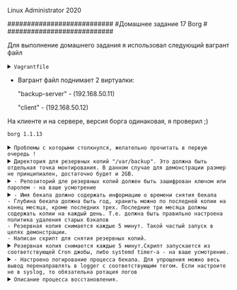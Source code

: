 Linux Administrator 2020

   ###########################
   #Домашнее задание 17 Borg #
   ###########################




Для выполнение домашнего задания я использовал следующий вагрант файл

<details>
<summary><code>Vagrantfile</code></summary>

```
# -*- mode: ruby -*-
# vi: set ft=ruby :
home = ENV['HOME']
ENV["LC_ALL"] = "en_US.UTF-8"

Vagrant.configure(2) do |config|
 config.vm.define "backup-server" do |subconfig|
 subconfig.vm.box = "centos/7"
 subconfig.vm.hostname="backup-server"
 subconfig.vm.network :private_network, ip: "192.168.50.11"
 subconfig.vm.provider "virtualbox" do |vb|
 vb.memory = "2024"
 vb.cpus = "1"
 second_disk = "/tmp/disk2.vmdk"
 unless File.exist?('/tmp/disk2.vmdk')
 vb.customize ['createhd', '--filename', second_disk, '--variant', 'Fixed', '--size', 5 * 1024]
 end
 vb.customize ['storageattach', :id, '--storagectl', 'IDE', '--port', 1, '--device', 0, '--type', 'hdd', '--medium', second_disk]
 end
 end
 config.vm.provision "ansible" do |ansible|
 ansible.compatibility_mode = "2.0"
 ansible.playbook = "playbook.yml"
end
 config.vm.define "client" do |subconfig|
 subconfig.vm.box = "centos/7"
 subconfig.vm.hostname="client"
 subconfig.vm.network :private_network, ip: "192.168.50.12"
 subconfig.vm.provider "virtualbox" do |vb|
 vb.memory = "2024"
 vb.cpus = "1"
 end
 end
 config.vm.provision "ansible" do |ansible|
 ansible.compatibility_mode = "2.0"
 ansible.playbook = "playbook1.yml"

     end
end



```
</details>

 - Вагрант файл поднимает 2 виртуалки: 

   "backup-server" - (192.168.50.11) 

   "client" -  (192.168.50.12)

На клиенте и на сервере, версия борга одинаковая, я проверил ;)


```
borg 1.1.13

```








<details>
<summary><code>Проблемы с которыми столкнулся, желательно прочитать в первую очередь !</code></summary>

```
1) Проблема: Когда только инициализируешь репозиторий, из условия задачи можно сделать "зашифровать ключом или  паролем", так вот, когда делаешь с паролем, как следствие из условия задачи ( Резервная копия снимается каждые 5 минут.)
Становится проблематичным, так как когда запускаешь скрипт на клиенте, что бы он связался с репозиторием сервера он постоянно требует, что бы ты вводил пароль для репозитория, поэтому я сделал просто с шифрованием, но без пароля ! Возможно это как то делается или обходится тем же скриптом, погуглив можно было бы
сделать в скрипт так BORG_PASSPHRASE="super secret passphrase" но уэже было лениво.


2) Такой же момент, но с авторизацией ssh, то есть когда запускаешь скрипт на клиенте, и связываешься с сервером, то должен пройти авторизацию на сервер бэкап, что так же становится проблематичным если условия задачи (Резервная копия снимается каждые 5 минут)
Решение было сделать следующие я просто сделал авторизацию по ключам. Сгенерировал закрытый ключ его я оcтавил на клиенте, а закрытый поместил на удаленную машину вм вагрант(backup-server). После этого все работает.


```

Возможно, я что то не так понял, если что  поправьте плиз


</details>








<details>
<summary><code>Директория для резервных копий "/var/backup". Это должна быть отдельная точка монтирования. В данном случае для демонстрации размер не принципиален, достаточно будет и 2GB.</code></summary>

```

Тут все просто, все это за меня сделает "ansible" можно посмотреть "playbook.yml" он установит "Borg", создаст каталог "/var/backup", сформирует файловую систему "xfs" и примонтирует ее на отдельный диск.

"/dev/sdb" с обьемом, я сделал "5GB" (Можно запустить вагран файл все должно быть ровно )
 
```

```

[root@backup-server ~]# lsblk
NAME   MAJ:MIN RM SIZE RO TYPE MOUNTPOINT
sda      8:0    0  40G  0 disk 
└─sda1   8:1    0  40G  0 part /
sdb      8:16   0   5G  0 disk /var/backup
[root@backup-server ~]# df -hT
Filesystem     Type      Size  Used Avail Use% Mounted on
devtmpfs       devtmpfs  900M     0  900M   0% /dev
tmpfs          tmpfs     907M     0  907M   0% /dev/shm
tmpfs          tmpfs     907M  8.6M  899M   1% /run
tmpfs          tmpfs     907M     0  907M   0% /sys/fs/cgroup
/dev/sda1      xfs        40G  3.4G   37G   9% /
/dev/sdb       xfs       5.0G   45M  5.0G   1% /var/backup
tmpfs          tmpfs     182M     0  182M   0% /run/user/0
tmpfs          tmpfs     182M     0  182M   0% /run/user/1000
[root@backup-server ~]# 


```
</details>

<details>
<summary><code>- Репозиторий дле резервных копий должен быть зашифрован ключом или паролем - на ваше усмотрение</code></summary>

Инициализируем репозиторий с шифрованием c клиента на сервер  (сделал с шифрованием, но без пароля )



```

[root@client ~]# borg init --encryption=repokey-blake2 192.168.50.11:/var/backup/
Using a pure-python msgpack! This will result in lower performance.
root@192.168.50.11's password: 
Remote: Using a pure-python msgpack! This will result in lower performance.
Enter new passphrase: 
Enter same passphrase again: 
Do you want your passphrase to be displayed for verification? [yN]: n
Make sure the passphrase displayed above is exactly what you wanted.

By default repositories initialized with this version will produce security
errors if written to with an older version (up to and including Borg 1.0.8).

If you want to use these older versions, you can disable the check by running:
borg upgrade --disable-tam ssh://192.168.50.11/var/backup

See https://borgbackup.readthedocs.io/en/stable/changes.html#pre-1-0-9-manifest-spoofing-vulnerability for details about the security implications.

IMPORTANT: you will need both KEY AND PASSPHRASE to access this repo!
Use "borg key export" to export the key, optionally in printable format.
Write down the passphrase. Store both at safe place(s).

[root@client ~]# 



```

Провереям что репа создалась

```
[root@backup-server backup]# pwd
/var/backup
[root@backup-server backup]# ll
total 64
-rw------- 1 root root   964 Aug 16 12:15 config
drwx------ 3 root root    15 Aug 16 12:15 data
-rw------- 1 root root    52 Aug 16 12:15 hints.1
-rw------- 1 root root 41258 Aug 16 12:15 index.1
-rw------- 1 root root   190 Aug 16 12:15 integrity.1
-rw------- 1 root root    16 Aug 16 12:15 nonce
-rw------- 1 root root    73 Aug 16 12:14 README
[root@backup-server backup]# 

```

О том, что шифрование работает, я так понял нам об этом говорит строка <code>Encrypted: Yes (repokey BLAKE2b)</code>

```

[root@backup-server var]# borg info /var/backup/
Using a pure-python msgpack! This will result in lower performance.
Enter passphrase for key /var/backup: 
Repository ID: bc62147450f6f56d138572059eaa474db0de01e343733dcf3e02b4e52ddc6e61
Location: /var/backup
Encrypted: Yes (repokey BLAKE2b)
Cache: /root/.cache/borg/bc62147450f6f56d138572059eaa474db0de01e343733dcf3e02b4e52ddc6e61
Security dir: /root/.config/borg/security/bc62147450f6f56d138572059eaa474db0de01e343733dcf3e02b4e52ddc6e61
------------------------------------------------------------------------------
                       Original size      Compressed size    Deduplicated size
                       All archives:                    0 B                  0 B                  0 B
                       
                       Unique chunks         Total chunks
                       Chunk index:                       0                    0
[root@backup-server var]# 
                                              

```

</details>




<details>
<summary><code>- Имя бекапа должно содержать информацию о времени снятия бекапа
- Глубина бекапа должна быть год, хранить можно по последней копии на конец месяца, кроме последних трех. Последние три месяца должны содержать копии на каждый день. Т.е. должна быть правильно настроена политика удаления старых бэкапов
- Резервная копия снимается каждые 5 минут. Такой частый запуск в целях демонстрации.
- Написан скрипт для снятия резервных копий.</code></summary>


Тут я так понял нужно написать скрипт для запуска. ну чтож переходим на client (192.168.50.12)

Скрипт <code>run.sh</code> c правами на запуск +x и помещаем его в каталог /root   т.е. /root/run.sh


```

#!/bin/bash


BACKUP_USER=root
BACKUP_HOST=192.168.50.11
BACKUP_DIR=/var/backup

REPOSITORY=$BACKUP_HOST:$BACKUP_DIR
LOG=/var/log/borg/borg.log


borg create -v -s -p \
$REPOSITORY::'{now:%Y-%m-%d-%H-%M}' \
/etc --show-rc 2>> $LOG

Временно выключим
#borg prune -v --show-rc --list $REPOSITORY \
#--keep-monthly=9 --keep-daily=90


```

Запускаем наш тестовый скрипт <code>./run.sh</code> Предварительно сгенерировав пару ключей для безпарольной авторизации с удаленным сервером, где находится наш репозиторий. 


```
[root@client ~]# pwd
/root
[root@client ~]# ./run.sh 
Using a pure-python msgpack! This will result in lower performance.
Remote: Using a pure-python msgpack! This will result in lower performance.
Creating archive at "192.168.50.11:/var/backup::{now:%Y-%m-%d-%H-%M}"
------------------------------------------------------------------------------
Archive name: 2020-08-17-10-21
Archive fingerprint: 7bf1f163cbd8123aeb647326d10aa1b61e6e5538db2f5848b0696a239473364b
Time (start): Mon, 2020-08-17 10:21:54
Time (end):   Mon, 2020-08-17 10:21:59
Duration: 4.34 seconds
Number of files: 1728
Utilization of max. archive size: 0%
------------------------------------------------------------------------------
Original size      Compressed size    Deduplicated size
This archive:               28.54 MB             13.55 MB                590 B
All archives:              884.66 MB            419.98 MB             13.03 MB
                       
Unique chunks         Total chunks
Chunk index:                    1368                53411
------------------------------------------------------------------------------
[root@client ~]# 
                                                                                            
```
Тестовый запуск прошел успешно .


Сейчас посмотрим все архивы которые есть в нашем репозитории

```
root@client ~]# borg list 192.168.50.11:/var/backup
Using a pure-python msgpack! This will result in lower performance.
Remote: Using a pure-python msgpack! This will result in lower performance.
2020-08-17-14-48                     Sun, 2020-08-17 14:48:22 [4282470a4a440bff83f7bce3db5cc42828d41ed241ddfa157c24d6a564e2f05b]
[root@client ~]# 

```

тут видим актуальную дату, как в условии задачи

Далее в скрипт добавим ротация и хранение бэкапов, исходя из документации делается это через "borg prune", если честно то условие задачи я нихрена непонял.
 На сколько я понял правило должно быть таким:
 <code>--keep-monthly=9</code> - Хранить по последней копии на конец месяца
 <code>--keep-daily=90</code> - Последние три месяца должны содержать копии на каждый день.
 
Попытаюсь рассказть логику, Глубина бэкапа 1 год, то есть всего должно быть бэкапов за год 9 месяцев + 90 дней = будет год.


</details>


<details>
<summary><code>Резервная копия снимается каждые 5 минут.Скрипт запускается из соответствующей Cron джобы, либо systemd timer-а - на ваше усмотрение.</code></summary>


Попробую сделать через systemd timer, но для начала создадим файл и назовем его "borg.service" и помеcтим его  в "/etc/systemd/system"

```


[root@client system]# ll
total 12
drwxr-xr-x. 2 root root   32 Apr 30 22:06 basic.target.wants
-rw-r--r--  1 root root  328 Aug 16 19:55 borg.service
-rw-r--r--  1 root root  144 Aug 16 20:30 borg.timer
lrwxrwxrwx. 1 root root   57 Apr 30 22:06 dbus-org.freedesktop.nm-dispatcher.service -> /usr/lib/systemd/system/NetworkManager-dispatcher.service
lrwxrwxrwx. 1 root root   37 Apr 30 22:08 default.target -> /lib/systemd/system/multi-user.target
drwxr-xr-x. 2 root root   87 Apr 30 22:06 default.target.wants
drwxr-xr-x. 2 root root   38 Apr 30 22:07 dev-virtio\x2dports-org.qemu.guest_agent.0.device.wants
drwxr-xr-x. 2 root root   32 Apr 30 22:06 getty.target.wants
drwxr-xr-x. 2 root root   35 Apr 30 22:06 local-fs.target.wants
drwxr-xr-x. 2 root root 4096 Aug 16 06:50 multi-user.target.wants
drwxr-xr-x. 2 root root   48 Apr 30 22:06 network-online.target.wants
drwxr-xr-x. 2 root root   31 Apr 30 22:06 remote-fs.target.wants
drwxr-xr-x. 2 root root   28 Apr 30 22:06 sockets.target.wants
drwxr-xr-x. 2 root root  171 Apr 30 22:06 sysinit.target.wants
drwxr-xr-x. 2 root root   44 Apr 30 22:06 system-update.target.wants
drwxr-xr-x  2 root root   24 Aug 16 20:12 timers.target.wants
drwxr-xr-x. 2 root root   58 Apr 30 22:06 vmtoolsd.service.requires
[root@client system]# 


```



```
[Unit]
Description=unit borg Kostyuk_Ruslan

[Service]
#Type=notify
#EnvironmentFile=/etc/sysconfig/
ExecStart=/bin/bash /root/run.sh
ExecReload=/bin/kill -HUP $MAINPID
KillMode=process
Restart=on-failure
RestartSec=10s

[Install]
WantedBy=multi-user.target


```
Сделаем <code>systemctl daemon-reload</code> и <code>systemctl start borg</code> и  добавляем в автозагрузку <code>systemctl enable borg.service</code>





Далее пишем наш borg.timer с запуском на каждые 5 минут и так же <code>systemctl daemon-reload</code> и <code>systemctl start borg.timer</code> <code>systemctl enable borg.timer</code>


```

[Unit]
Description=Каждые 5 минут

[Timer]
OnCalendar=*:0/5

#OnBootSec=30sec
#OnUnitActiveSec=1d


[Install]
WantedBy=timers.target

```




Проверяем  и видим что наш юнит работает, после его запуска он сделал бэкап

```

[root@client system]# systemctl status borg.service
● borg.service - unit egrep Kostyuk_Ruslan
   Loaded: loaded (/etc/systemd/system/borg.service; disabled; vendor preset: disabled)
      Active: inactive (dead) since Mon 2020-08-17 10:16:22 UTC; 2s ago
        Process: 4291 ExecStart=/bin/bash /root/run.sh (code=exited, status=0/SUCCESS)
         Main PID: 4291 (code=exited, status=0/SUCCESS)
         
         Aug 17 10:16:21 client bash[4291]: Duration: 4.13 seconds
         Aug 17 10:16:21 client bash[4291]: Number of files: 1728
         Aug 17 10:16:21 client bash[4291]: Utilization of max. archive size: 0%
         Aug 17 10:16:21 client bash[4291]: ------------------------------------------------------------------------------
         Aug 17 10:16:21 client bash[4291]: Original size      Compressed size    Deduplicated size
         Aug 17 10:16:21 client bash[4291]: This archive:               28.54 MB             13.55 MB             60.15 kB
         Aug 17 10:16:21 client bash[4291]: All archives:              827.58 MB            392.89 MB             13.03 MB
         Aug 17 10:16:21 client bash[4291]: Unique chunks         Total chunks
         Aug 17 10:16:21 client bash[4291]: Chunk index:                    1366                49965
         Aug 17 10:16:21 client bash[4291]: ------------------------------------------------------------------------------
         

```

Проверяем, что наш таймер работает 


```


[root@client ~]# systemctl status borg.timer
● borg.timer - Каждые 5 минут
   Loaded: loaded (/etc/systemd/system/borg.timer; enabled; vendor preset: disabled)
      Active: active (waiting) since Mon 2020-08-17 08:59:42 UTC; 3min 3s ago
      
      Aug 17 08:59:42 client systemd[1]: Started Каждые 5 минут.
      [root@client ~]# 
      

```






Далее проверим как отработает наш таймер, я проверяю это командой <code>systemctl list-timers</code> и отсчитываю время в графе "LEFT" ровно через 5 минут он обнуляется и снова идет отчет, таймер работает + я еще проверял так
сделал два экрана на одном экране запустил <code>watch -n1 systemctl status borg.service</code> , а на втором экране запустил <code>watch -n1 systemctl status borg.timer</code> и наблюдал как юнит в режиме реального времени перезапускается каждые 5 минут, время можно плюч посмотреть в

<code>Active: inactive (dead) since Sun 2020-08-16 20:45:13 UTC; 7s ago</code>  "ago"  здесь, оно обнуляется по истечению пяти минут.

```
[root@client ~]# systemctl list-timers
NEXT                         LEFT      LAST                         PASSED       UNIT                         ACTIVATES
Mon 2020-08-17 09:05:00 UTC  4s left   Mon 2020-08-17 09:00:00 UTC  4min 55s ago borg.timer                   borg.service
Mon 2020-08-17 09:14:35 UTC  9min left n/a                          n/a          systemd-tmpfiles-clean.timer systemd-tmpfiles-clean.service

2 timers listed.
Pass --all to see loaded but inactive timers, too.
[root@client ~]# 



```
Запустил примерно на 30 минут наш таймер и  посмотрим на наш репозиторий с бэкапами и его время выполнения
Промежуток 5 минут между бэкапами, работает.


```
[root@client ~]# borg list 192.168.50.11:/var/backup
Using a pure-python msgpack! This will result in lower performance.
Remote: Using a pure-python msgpack! This will result in lower performance.
2020-08-17-10-55                     Mon, 2020-08-17 10:55:54 [281ffd32449d67df740e7847ce3b4c75103d0fba56d5de60eca355f7ba34cd35]
2020-08-17-11-00                     Mon, 2020-08-17 11:00:22 [f1823b800b03cd248e1b353b91a92b3e8da55f82a995f90ca0ba276bfb60e8cd]
2020-08-17-11-05                     Mon, 2020-08-17 11:05:26 [4e4a3bd99210905d6ba0ad8f7db3d5be4ac343b3348eb3b7f820d7553d801d86]
2020-08-17-11-10                     Mon, 2020-08-17 11:10:22 [71a8f30ff6de17354fe3dcf305ffba7a33a0aab1b87d783f573aaf588e295b67]
2020-08-17-11-15                     Mon, 2020-08-17 11:15:22 [9ddef7da77ca740483b5097b5e3a54bdd9db21d19d3e0680365ca08ec9f56028]
2020-08-17-11-20                     Mon, 2020-08-17 11:20:26 [75b706da0320d6d8fab266212702d3582616f0299da1cd96273d270290eb43ae]
2020-08-17-11-25                     Mon, 2020-08-17 11:25:22 [4e77fae731ab6bd97de6f542face5490c1a494ccfd4148ca08b603078ef58dc2]
2020-08-17-11-30                     Mon, 2020-08-17 11:30:24 [37367c266065e75d77107fee9b768055e48618d9ce6eb50f2c90e11989d63aab]
2020-08-17-11-35                     Mon, 2020-08-17 11:35:22 [5872094bbfa4340ae18f0203eaae7b4cb48ad443f656c4541c1fcc98025275e6]
[root@client ~]# 



```



</details>





<details>
<summary><code>- Настроено логирование процесса бекапа. Для упрощения можно весь вывод перенаправлять в logger с соответствующим тегом. Если настроите не в syslog, то обязательна ротация логов</code></summary>


По началу, я никак не мог найти логи, потом  почитав документацию понял, что По умолчанию Borg записывает весь вывод журнала в stderr.  Понятно, т.е. снова все прийдется делать самому
первое что я сделал это добавил в ansible --> playbook1.yml модули для создания лога, что бы при последующем запуске вм лог уже существовал.

```

  - name: Create a directory Log borg
    file:
      path: /var/log/borg/
      state: directory
      mode: '0775'


  - name: Create file log borg
    file:
      path: /var/log/borg/borg.log
      owner: root
      group: root
      mode: '0775'
      state: touch


```

Потом исходя из документации добавил в скрипт <code>run.sh</code> слудющие строки

```
LOG=/var/log/borg/borg.log   #  тут обьявили переменную


borg create -v -s -p \
$REPOSITORY::'{now:%Y-%m-%d-%H-%M}' \
/etc --show-rc 2>> $LOG   # тут --show-rc  - регистрирует коды возврата 0,1,2  terminating with success status, rc 0, что в принципе полезно смотреть ... и 2>> перенаправляем все в нашу переменную $LOG (/var/log/borg/borg.log)


```
Как оказалось есть еще уровни BORG_LOGGING_CONF  (warn, crirical и т.д.) но их я не стал вносить

теперь смотрим отрывок самого лога

```
Using a pure-python msgpack! This will result in lower performance.
Remote: Using a pure-python msgpack! This will result in lower performance.
Creating archive at "192.168.50.11:/var/backup::{now:%Y-%m-%d-%H-%M}"
0 B O 0 B C 0 B D 0 N etc
Initializing cache transaction: Reading config
Initializing cache transaction: Reading chunks
Initializing cache transaction: Reading files

778.48 kB O 283.33 kB C 0 B D 82 N etc/systemd/system/remote-fs.target.wants
9.28 MB O 2.97 MB C 0 B D 168 N etc/pam.d/runuser
13.91 MB O 4.90 MB C 0 B D 268 N etc/selinux/targeted/active/modules/100/dmesg
14.35 MB O 5.32 MB C 0 B D 366 N etc/selinux/targeted/active/modules/100/nsd/hll
14.86 MB O 5.81 MB C 0 B D 465 N etc/selinux/targeted/active/modules/100/tangd/hll
15.40 MB O 6.32 MB C 0 B D 564 N etc/selinux/targeted/active/modules/100/cvs/hll
15.84 MB O 6.74 MB C 0 B D 664 N etc/selinux/targeted/active/modules/100/netlabel
16.28 MB O 7.16 MB C 0 B D 764 N etc/selinux/targeted/active/modules/100/svnserve/cil
16.84 MB O 7.70 MB C 0 B D 864 N etc/selinux/targeted/active/modules/100/courier/hll
17.28 MB O 8.12 MB C 0 B D 962 N etc/selinux/targeted/active/modules/100/mozilla/cil
17.79 MB O 8.61 MB C 0 B D 1061 N etc/selinux/targeted/active/modules/100/soundserver/hll
18.34 MB O 9.14 MB C 0 B D 1161 N etc/selinux/targeted/active/modules/100/cmirrord/lang_ext
18.84 MB O 9.62 MB C 0 B D 1260 N etc/selinux/targeted/active/modules/100/modemmanager
19.34 MB O 10.10 MB C 0 B D 1360 N etc/selinux/targeted/active/modules/100/smokeping/cil
25.51 MB O 12.38 MB C 0 B D 1458 N etc/polkit-1/rules.d
26.40 MB O 12.58 MB C 0 B D 1559 N etc/sysconfig/network-scripts/ifup-tunnel
27.38 MB O 13.27 MB C 0 B D 1645 N etc/pki/CA/private
Remote: Compacting segments   0%
Remote: Compacting segments  50%
Saving files cache
Saving chunks cache
Saving cache config


------------------------------------------------------------------------------
Archive name: 2020-08-17-13-01
Archive fingerprint: 3df76253d48245bcdbc15b8cfdc0039bf17919ca35323717be3f134b1b210134
Time (start): Mon, 2020-08-17 13:01:50
Time (end):   Mon, 2020-08-17 13:01:54
Duration: 4.12 seconds
Number of files: 1728
Utilization of max. archive size: 0%
------------------------------------------------------------------------------
Original size      Compressed size    Deduplicated size
This archive:               28.54 MB             13.55 MB                748 B
All archives:                1.20 GB            569.04 MB             12.06 MB
                       
Unique chunks         Total chunks
Chunk index:                    1357                72599
------------------------------------------------------------------------------
terminating with success status, rc 0
Using a pure-python msgpack! This will result in lower performance.
Remote: Using a pure-python msgpack! This will result in lower performance.
Creating archive at "192.168.50.11:/var/backup::{now:%Y-%m-%d-%H-%M}"
0 B O 0 B C 0 B D 0 N etc
                                              

```
Ну вообщем там реально большой выхлоп, я лучше весь лог прикреплю в github



Далее настраиваем ротацию логов


Заходим в /etc/logrotate.d/ и создаем фай <code>borg.conf</code>

```
/var/log/borg/* {
 size 100M
    missingok
    notifempty
    sharedscripts
    rotate 4
    compress
    delaycompress
}                


```
Главное что бы не превышал 100 MB, делал коспрессию и оставлял 4 файла


После чего запускаем ротацию <code>logrotate -f /etc/logrotate.conf</code>

```

[root@client borg]# pwd
/var/log/borg
[root@client borg]# ll
total 28
-rw-r--r-- 1 root root     0 Aug 17 13:52 borg.log
-rw-r--r-- 1 root root 26896 Aug 17 13:30 borg.log-20200817
[root@client borg]# 


```
Вроде завелось



</details>



<details>
<summary><code>Описание процесса восстановления.</code></summary>

Для начала остановим процесс бэкапа 

```
[root@client borg]# systemctl stop borg
Warning: Stopping borg.service, but it can still be activated by:
  borg.timer
[root@client borg]# systemctl stop borg.timer
 
```

Далее посмотрим какой актуальной бэкап у нас есть

```
[root@client borg]# borg list 192.168.50.11:/var/backup

Using a pure-python msgpack! This will result in lower performance.
Remote: Using a pure-python msgpack! This will result in lower performance.
2020-08-17-10-55                     Mon, 2020-08-17 10:55:54 [281ffd32449d67df740e7847ce3b4c75103d0fba56d5de60eca355f7ba34cd35]
2020-08-17-11-00                     Mon, 2020-08-17 11:00:22 [f1823b800b03cd248e1b353b91a92b3e8da55f82a995f90ca0ba276bfb60e8cd]
2020-08-17-11-05                     Mon, 2020-08-17 11:05:26 [4e4a3bd99210905d6ba0ad8f7db3d5be4ac343b3348eb3b7f820d7553d801d86]
2020-08-17-11-10                     Mon, 2020-08-17 11:10:22 [71a8f30ff6de17354fe3dcf305ffba7a33a0aab1b87d783f573aaf588e295b67]
2020-08-17-11-15                     Mon, 2020-08-17 11:15:22 [9ddef7da77ca740483b5097b5e3a54bdd9db21d19d3e0680365ca08ec9f56028]
2020-08-17-11-20                     Mon, 2020-08-17 11:20:26 [75b706da0320d6d8fab266212702d3582616f0299da1cd96273d270290eb43ae]
2020-08-17-11-25                     Mon, 2020-08-17 11:25:22 [4e77fae731ab6bd97de6f542face5490c1a494ccfd4148ca08b603078ef58dc2]
2020-08-17-11-30                     Mon, 2020-08-17 11:30:24 [37367c266065e75d77107fee9b768055e48618d9ce6eb50f2c90e11989d63aab]
2020-08-17-11-35                     Mon, 2020-08-17 11:35:22 [5872094bbfa4340ae18f0203eaae7b4cb48ad443f656c4541c1fcc98025275e6]
2020-08-17-11-40                     Mon, 2020-08-17 11:40:22 [4ad3b54a8aaae795b1935573cb8f26ba1a0b0fca6d08bd95b0366c099ad83e00]
2020-08-17-11-45                     Mon, 2020-08-17 11:45:22 [989f8d2fcb5bfdfba89fb74a3af0ad4aee4ac4bbd14aded5c1dfce762d3e2d51]
2020-08-17-11-50                     Mon, 2020-08-17 11:50:22 [8acbfd8b923e5c75a4a692bf6de17409ad09db8b83c5bc20139cdb7e566b714b]
2020-08-17-11-55                     Mon, 2020-08-17 11:55:22 [98809cee1c65009ed9f1809ece6fb90216da9e899ec1b0b1827a46bb999f0c6b]
2020-08-17-11-57                     Mon, 2020-08-17 11:57:21 [0c69434434d2683cead02745c6065a3c2defafe64375ef5d839defa494bca4d2]
2020-08-17-11-58                     Mon, 2020-08-17 11:58:10 [be2864e4c1b6833f8fe5936a8bd8311d224446532b5c8ad136b00bce7ca066ef]
2020-08-17-11-59                     Mon, 2020-08-17 11:59:36 [485fc414639dbac36093c83e6b1c2f23da256842142782b400495c6e73dd7478]
2020-08-17-12-00                     Mon, 2020-08-17 12:00:22 [8c2ea1282f094c47d0085ef5b214f7b04f47c709830dab56a32cb84238aaa6e2]
2020-08-17-12-03                     Mon, 2020-08-17 12:03:32 [dcce38baad4c0c81b28e8c5f3dfbfd59f10224dd349c631ad8cd2c974b22e707]
2020-08-17-12-04                     Mon, 2020-08-17 12:04:57 [d761d428e9d31048229171c40c54b80940ecad2834b32aa8c86dfff2134a9425]
2020-08-17-12-05                     Mon, 2020-08-17 12:05:22 [dad5514252df340b13439dd1a277860f3b59181290fa6030827ef1736993bbce]
2020-08-17-12-06                     Mon, 2020-08-17 12:06:26 [037b1b97bad7ce447329f16720344bac2693c34e37bf88557858390c591f2784]
2020-08-17-12-09                     Mon, 2020-08-17 12:09:36 [207adda79f959956859e138478594ba198a674847a12e2177fd992935bc68337]
2020-08-17-12-10                     Mon, 2020-08-17 12:10:17 [d970e64a8945e0176e411062c68dc94a3784b60236670e501c0779fa37955b34]
2020-08-17-12-11                     Mon, 2020-08-17 12:11:04 [c15c5f635cb39c054c940c75d493369150357e8768f0bd0180630a96f7abbbb9]
2020-08-17-12-14                     Mon, 2020-08-17 12:14:48 [93a2f73f68a0ae3828a1a5b3c94162e3ef8c7c5a696057e567d10f914bf98083]
2020-08-17-12-15                     Mon, 2020-08-17 12:15:22 [622d3b5b678e33231c098a3ba0716b9533679fc647cc7eaf05db741a88af868e]
2020-08-17-12-17                     Mon, 2020-08-17 12:17:20 [eb7511a7381801f50ace0a4e25590e4810e454593c03c061d9b4a7aba5be1341]
2020-08-17-12-20                     Mon, 2020-08-17 12:20:22 [5ce959442b67805964774ed129fb7e2114b1f7a69d1062d64c6ef4afe9cf41a3]
2020-08-17-12-25                     Mon, 2020-08-17 12:25:22 [7f8c63ef87cbbe55ea8cbc0d337fe4a51ac72bd8949ab299b9d58afa163e1998]
2020-08-17-12-30                     Mon, 2020-08-17 12:30:22 [eb46b56d0e79ece59b8164b9084a44e6477a6d156e1573cbc859c496d4b8c751]
2020-08-17-12-35                     Mon, 2020-08-17 12:35:22 [f0fd428d9a85d38236df6feabd9e483b543cc3118e1cef3cca482320b2952e60]
2020-08-17-12-40                     Mon, 2020-08-17 12:40:22 [8dcd4a9215ba10ae2b3dd593d0bf3f4e55f6d5dc6c199cd1aa7fa6f87e2a058f]
2020-08-17-12-45                     Mon, 2020-08-17 12:45:22 [5eb02004457c48d7d93a33213e5e0068d6fc95bc3833ceb1bc9b8e91839e39bc]
2020-08-17-12-50                     Mon, 2020-08-17 12:50:22 [1406a96809f0f8fe35f82be2f58f2cbe7a3b8617b0f636297173baf62db88249]
2020-08-17-12-51                     Mon, 2020-08-17 12:51:38 [a73e3c46064dfa61309ec4414eae860dec511c169dbc87851c98b6ff7d09181a]
2020-08-17-12-54                     Mon, 2020-08-17 12:54:22 [c396d47ed4a595f9afdfdc31a7e103b87e76fa9ba2a50823e27f66aca4e4f8b5]
2020-08-17-12-55                     Mon, 2020-08-17 12:55:17 [5360c97667f051691294efa7f3d596668f557f93e270c930c0bd97941bfa929a]
2020-08-17-12-56                     Mon, 2020-08-17 12:56:58 [3c46132117d31884f3b3404ef0aeeb8aeb69426edbdf91bf4a5c2bf30ebfff81]
2020-08-17-12-58                     Mon, 2020-08-17 12:58:58 [baae7cd7a7921bb0fd3e75294ac8c0db163800f626ed1c6a7ed1a9b9cc8c6294]
2020-08-17-12-59                     Mon, 2020-08-17 12:59:27 [9ffd6156d6440ae4ef8cb13ea8551dd1f983d6aaa84fc868812e9a116a4ad067]
2020-08-17-13-00                     Mon, 2020-08-17 13:00:22 [4f1cf54d2bac76643e8204a20f1a7a1c3e0cc2fe53d4a532b718244e02c8fd14]
2020-08-17-13-01                     Mon, 2020-08-17 13:01:50 [3df76253d48245bcdbc15b8cfdc0039bf17919ca35323717be3f134b1b210134]
2020-08-17-13-05                     Mon, 2020-08-17 13:05:22 [e01532b10ee361382bdf89a884dd467a7d85f429464c2b3097c8aac95fd2be95]
2020-08-17-13-10                     Mon, 2020-08-17 13:10:22 [79f9b0de164a50abc861ef47a33d8b0874b0c3acf24ba1c39d0078f5176bdf16]
2020-08-17-13-15                     Mon, 2020-08-17 13:15:22 [a0383497292eea087751ae43b853c38c5beed40708f8a0e78217427101a10486]
2020-08-17-13-20                     Mon, 2020-08-17 13:20:24 [0b3f69995cf37789d8005fcb9f399d7cd888256dd4480acab6fdd29f93aa10f8]
2020-08-17-13-25                     Mon, 2020-08-17 13:25:22 [f86cd1690493891724d249d04f17965bcab692b69ad16eea18ed45be8e83503b]
2020-08-17-13-30                     Mon, 2020-08-17 13:30:22 [32ad943713c2244f89d3df5a43f734a49209d9dc56cf9cf906ee87b4f9d2293f]
2020-08-17-14-14                     Mon, 2020-08-17 14:14:30 [1012cafd15df701370b1ee4bf914a2d0599658b0f384985423a32f306fb5f9d9]

```
Наплодил так наплодил ))), возьмем последний актуальный <code>2020-08-17-14-14</code>

Заснепшотил вагрант на всякий случай <code>vagrant snapshot save 0.0.1</code>

1) Посмотрим что внутри <code>borg list 192.168.50.11:/var/backup::2020-08-17-14-14</code>там куча файлов /etc

2) Я сперва лучше восстановлю в директорию "/home" наш актуальный бэкап, а потом удалю "/etc" ))

```
[root@client home]# borg extract 192.168.50.11:/var/backup::2020-08-17-14-14
Using a pure-python msgpack! This will result in lower performance.
Remote: No user exists for uid 0
[root@client home]# ll
total 12
drwx------   2 borg    borg      62 Aug 16 11:44 borg
drwxr-xr-x. 80 root    root    8192 Aug 16 11:55 etc
drwx------.  4 vagrant vagrant  111 Aug 16 11:40 vagrant
[root@client home]# pwd
/home
[root@client home]# 
[root@client home]# ll /etc/
total 1104
-rw-r--r--.  1 root root       16 Apr 30 22:08 adjtime
-rw-r--r--.  1 root root     1529 Apr  1 04:29 aliases
-rw-r--r--.  1 root root    12288 Aug 16 06:42 aliases.db
drwxr-xr-x.  2 root root     4096 Aug 16 06:43 alternatives
-rw-------.  1 root root      541 Aug  8  2019 anacrontab
drwxr-x---.  3 root root       43 Apr 30 22:07 audisp
drwxr-x---.  3 root root       83 Aug 16 06:41 audit
drwxr-xr-x.  2 root root       68 Aug 16 06:52 bash_completion.d
-rw-r--r--.  1 root root     2853 Apr  1 04:29 bashrc
drwxr-xr-x.  2 root root        6 Apr  7 14:38 binfmt.d
-rw-r--r--.  1 root root       37 Apr  7 22:01 centos-release
-rw-r--r--.  1 root root       51 Apr  7 22:01 centos-release-upstream
drwxr-xr-x.  2 root root        6 Aug  4  2017 chkconfig.d
-rw-r--r--.  1 root root     1108 Aug  8  2019 chrony.conf
-rw-r-----.  1 root chrony    481 Aug  8  2019 chrony.keys
drwxr-xr-x.  2 root root       26 Apr 30 22:06 cifs-utils
drwxr-xr-x.  2 root root       21 Apr 30 22:06 cron.d
drwxr-xr-x.  2 root root       42 Apr 30 22:07 cron.daily
-rw-------.  1 root root        0 Aug  8  2019 cron.deny

Тут выхлоп я сократил, оч. большой

```



2) удалим /etc/

```
[root@client /]# ll
total 2097156
lrwxrwxrwx.   1    0    0          7 Apr 30 22:05 bin -> usr/bin
dr-xr-xr-x.   4    0    0        275 Aug 16 06:50 boot
drwxr-xr-x   18    0    0       2940 Aug 16 11:55 dev
drwxr-xr-x.   2    0    0          6 Aug 17 14:36 etc
drwxr-xr-x.   4    0    0         33 Aug 16 11:44 home
lrwxrwxrwx.   1    0    0          7 Apr 30 22:05 lib -> usr/lib
lrwxrwxrwx.   1    0    0          9 Apr 30 22:05 lib64 -> usr/lib64
drwxr-xr-x.   2    0    0          6 Apr 11  2018 media
drwxr-xr-x.   2    0    0          6 Apr 11  2018 mnt
drwxr-xr-x.   3    0    0         39 Aug 16 06:46 opt
dr-xr-xr-x  102    0    0          0 Aug 16 20:04 proc
dr-xr-x---.   7    0    0        255 Aug 16 19:59 root
drwxr-xr-x   25    0    0        760 Aug 17 14:33 run
lrwxrwxrwx.   1    0    0          8 Apr 30 22:05 sbin -> usr/sbin
drwxr-xr-x.   2    0    0          6 Apr 11  2018 srv
-rw-------.   1    0    0 2147483648 Apr 30 22:09 swapfile
dr-xr-xr-x   13    0    0          0 Aug 17 14:35 sys
drwxrwxrwt.  11    0    0       4096 Aug 17 14:36 tmp
drwxr-xr-x.  13    0    0        155 Apr 30 22:05 usr
drwxr-xr-x.   2 1000 1000         83 Aug 16 11:03 vagrant
drwxr-xr-x.  18    0    0        254 Aug 16 06:41 var
[root@client /]# rm -rf /etc/
rm: cannot remove ‘/etc/’: Device or resource busy
[root@client /]# rm -rf /etc/*
[root@client /]# ll
total 2097156
lrwxrwxrwx.   1    0    0          7 Apr 30 22:05 bin -> usr/bin
dr-xr-xr-x.   4    0    0        275 Aug 16 06:50 boot
drwxr-xr-x   18    0    0       2940 Aug 16 11:55 dev
drwxr-xr-x.   2    0    0          6 Aug 17 14:36 etc
drwxr-xr-x.   4    0    0         33 Aug 16 11:44 home
lrwxrwxrwx.   1    0    0          7 Apr 30 22:05 lib -> usr/lib
lrwxrwxrwx.   1    0    0          9 Apr 30 22:05 lib64 -> usr/lib64
drwxr-xr-x.   2    0    0          6 Apr 11  2018 media
drwxr-xr-x.   2    0    0          6 Apr 11  2018 mnt
drwxr-xr-x.   3    0    0         39 Aug 16 06:46 opt
dr-xr-xr-x  102    0    0          0 Aug 16 20:04 proc
dr-xr-x---.   7    0    0        255 Aug 16 19:59 root
drwxr-xr-x   25    0    0        760 Aug 17 14:33 run
lrwxrwxrwx.   1    0    0          8 Apr 30 22:05 sbin -> usr/sbin
drwxr-xr-x.   2    0    0          6 Apr 11  2018 srv
-rw-------.   1    0    0 2147483648 Apr 30 22:09 swapfile
dr-xr-xr-x   13    0    0          0 Aug 17 14:35 sys
drwxrwxrwt.  11    0    0       4096 Aug 17 14:36 tmp
drwxr-xr-x.  13    0    0        155 Apr 30 22:05 usr
drwxr-xr-x.   2 1000 1000         83 Aug 16 11:03 vagrant
drwxr-xr-x.  18    0    0        254 Aug 16 06:41 var
[root@client /]# rm -rf /etc
rm: cannot remove ‘/etc’: Device or resource busy
[root@client /]# cd /etc/
[root@client etc]# ll
total 0
[root@client etc]# 

```
Тут важный момент, он пишет, что <code> rm: cannot remove ‘/etc/’: Device or resource busy</code> , но сна самом деле внутри он все удалил.

Ну а дальше просто перекопируем его командой <code>cp</code>

```
[root@client home]# pwd
/home
[root@client home]# ll
total 12
drwx------   2 borg    borg      62 Aug 16 11:44 borg
drwxr-xr-x. 80 root    root    8192 Aug 16 11:55 etc
drwx------.  4 vagrant vagrant  111 Aug 16 11:40 vagrant
[root@client home]# cp etc/ /etc/
cp: omitting directory ‘etc/’
[root@client home]# 
[root@client home]# cd /etc/
[root@client etc]# ll
total 1104
-rw-r--r--.  1 root root       16 Apr 30 22:08 adjtime
-rw-r--r--.  1 root root     1529 Apr  1 04:29 aliases
-rw-r--r--.  1 root root    12288 Aug 16 06:42 aliases.db
drwxr-xr-x.  2 root root     4096 Aug 16 06:43 alternatives
-rw-------.  1 root root      541 Aug  8  2019 anacrontab
drwxr-x---.  3 root root       43 Apr 30 22:07 audisp
drwxr-x---.  3 root root       83 Aug 16 06:41 audit
drwxr-xr-x.  2 root root       68 Aug 16 06:52 bash_completion.d
-rw-r--r--.  1 root root     2853 Apr  1 04:29 bashrc
drwxr-xr-x.  2 root root        6 Apr  7 14:38 binfmt.d
-rw-r--r--.  1 root root       37 Apr  7 22:01 centos-release
-rw-r--r--.  1 root root       51 Apr  7 22:01 centos-release-upstream
drwxr-xr-x.  2 root root        6 Aug  4  2017 chkconfig.d
-rw-r--r--.  1 root root     1108 Aug  8  2019 chrony.conf
-rw-r-----.  1 root chrony    481 Aug  8  2019 chrony.keys
drwxr-xr-x.  2 root root       26 Apr 30 22:06 cifs-utils
drwxr-xr-x.  2 root root       21 Apr 30 22:06 cron.d
drwxr-xr-x.  2 root root       42 Apr 30 22:07 cron.daily
-rw-------.  1 root root        0 Aug  8  2019 cron.deny
drwxr-xr-x.  2 root root       22 Jun  9  2014 cron.hourly

....

```
Все файлы появились !









